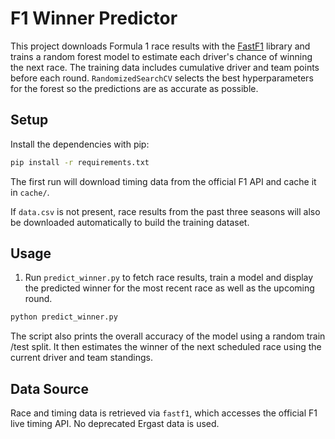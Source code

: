 # F1 Winner Predictor

This project downloads Formula 1 race results with the
[FastF1](https://github.com/theOehrly/Fast-F1) library and trains a random
forest model to estimate each driver's chance of winning the next race. The
training data includes cumulative driver and team points before each round.
`RandomizedSearchCV` selects the best hyperparameters for the forest so the
predictions are as accurate as possible.

## Setup

Install the dependencies with pip:

```bash
pip install -r requirements.txt
```

The first run will download timing data from the official F1 API and cache it in
`cache/`.

If `data.csv` is not present, race results from the past three seasons will also
be downloaded automatically to build the training dataset.

## Usage

1. Run `predict_winner.py` to fetch race results, train a model and display the
   predicted winner for the most recent race as well as the upcoming round.

```bash
python predict_winner.py
```

The script also prints the overall accuracy of the model using a random train
/test split. It then estimates the winner of the next scheduled race using the
current driver and team standings.


## Data Source

Race and timing data is retrieved via `fastf1`, which accesses the official F1
live timing API. No deprecated Ergast data is used.
